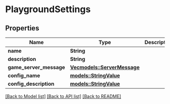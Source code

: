 # PlaygroundSettings

## Properties

Name | Type | Description | Notes
------------ | ------------- | ------------- | -------------
**name** | **String** |  | 
**description** | **String** |  | 
**game_server_message** | [**Vec<models::ServerMessage>**](ServerMessage.md) |  | 
**config_name** | [**models::StringValue**](StringValue.md) |  | 
**config_description** | [**models::StringValue**](StringValue.md) |  | 

[[Back to Model list]](../README.md#documentation-for-models) [[Back to API list]](../README.md#documentation-for-api-endpoints) [[Back to README]](../README.md)


